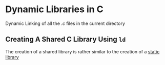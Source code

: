 # Dynamic Libraries in C
Dynamic Linking of all the *.c* files in the current directory
## Creating A Shared C Library Using `ld`
The creation of a shared library is rather similar to the creation of a [static library](../0x09-static_libraries/README.md)
